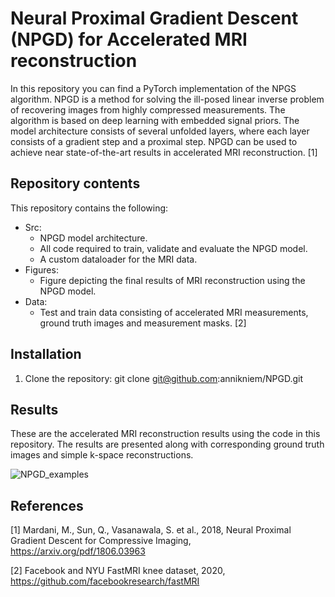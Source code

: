 # Neural Proximal Gradient Descent (NPGD) for Accelerated MRI reconstruction
In this repository you can find a PyTorch implementation of the NPGS algorithm. 
NPGD is a method for solving the ill-posed linear inverse problem of recovering images from highly compressed measurements. 
The algorithm is based on deep learning with embedded signal priors. The model architecture consists of several
unfolded layers, where each layer consists of a gradient step and a proximal step. 
NPGD can be used to achieve near state-of-the-art results in accelerated MRI reconstruction. [1]

## Repository contents
This repository contains the following:
- Src:
     - NPGD model architecture.
     - All  code required to train, validate and evaluate the NPGD model.
     - A custom dataloader for the MRI data.
- Figures:
     - Figure depicting the final results of MRI reconstruction using the NPGD model.
- Data:
     - Test and train data consisting of accelerated MRI measurements, ground truth images and measurement masks. [2]

## Installation
1. Clone the repository:
   git clone git@github.com:annikniem/NPGD.git

## Results
These are the accelerated MRI reconstruction results using the code in this repository. The results are presented along with corresponding ground truth images and simple k-space reconstructions.

![NPGD_examples](https://github.com/user-attachments/assets/3c9ca5aa-daef-42fb-9261-37d6e473c9b7)


## References
[1] Mardani, M., Sun, Q., Vasanawala, S. et al., 2018, Neural Proximal Gradient Descent for Compressive Imaging, https://arxiv.org/pdf/1806.03963

[2] Facebook and NYU FastMRI knee dataset, 2020, https://github.com/facebookresearch/fastMRI
